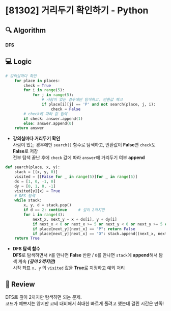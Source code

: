 # [81302] 거리두기 확인하기 - Python

## 🔍 Algorithm
**DFS**

## 💻 Logic

```Python
# 강의실마다 확인
    for place in places:
        check = True
        for i in range(5):
            for j in range(5):
                # 사람이 있는 경우에만 탐색하고, 반환값 체크
                if place[i][j] == 'P' and not search(place, j, i):
                    check = False
        # check에 따라 값 입력
        if check: answer.append(1)
        else: answer.append(0)
    return answer
```
- **강의실마다 거리두기 확인**  
    사람이 있는 경우에만 `search()` 함수로 탐색하고, 반환값이 **False**면 `check`도 **False**로 저장  
    전부 탐색 끝난 후에 `check` 값에 따라 `answer`에 거리두기 여부 **append**  

```Python
def search(place, x, y):
    stack = [(x, y, 0)]
    visited = [[False for _ in range(5)]for _ in range(5)]
    dx = [1, 0, -1, 0]
    dy = [0, 1, 0, -1]
    visited[y][x] = True
    # DFS 탐색
    while stack:
        x, y, d = stack.pop()
        if d == 2: continue     # 깊이 2까지만
        for i in range(4):
            next_x, next_y = x + dx[i], y + dy[i]
            if next_x < 0 or next_x >= 5 or next_y < 0 or next_y >= 5 or visited[next_y][next_x]: continue
            if place[next_y][next_x] == "P": return False
            if place[next_y][next_x] == "O": stack.append((next_x, next_y, d+1))
    return True
```
- **DFS 탐색 함수**  
    **DFS**로 탐색하면서 `P`를 만나면 **False** 반환 / `O`를 만나면 `stack`에 **append**해서 탐색 계속 ***(깊이 2까지만)***  
    시작 좌표 `x, y` 의 `visited` 값을 **True**로 지정하고 예외 처리  

## 📝 Review

DFS로 깊이 2까지만 탐색하면 되는 문제.  
코드가 예쁘지는 않지만 코테 대비해서 최대한 빠르게 풀려고 했는데 걸린 시간은 만족!
